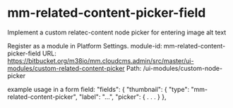 # mm-related-content-picker-field
Implement a custom relatec-content node picker for entering image alt text

Register as a module in Platform Settings.
module-id: mm-related-content-picker-field
URL: https://bitbucket.org/m38io/mm.cloudcms.admin/src/master/ui-modules/custom-related-content-picker
Path: /ui-modules/custom-node-picker

example usage in a form field:
    "fields": {
        "thumbnail": {
            "type": "mm-related-content-picker",
            "label": "...",
            "picker": {
                .
                .
                .
            }
        },
 